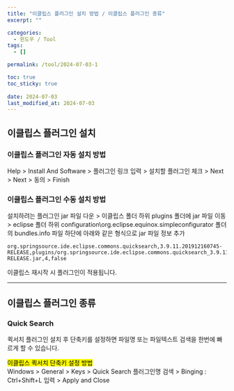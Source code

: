 ```yaml
---
title: "이클립스 플러그인 설치 방법 / 이클립스 플러그인 종류"
excerpt: ""

categories:
  - 윈도우 / Tool
tags:
  - []

permalink: /tool/2024-07-03-1

toc: true
toc_sticky: true
 
date: 2024-07-03
last_modified_at: 2024-07-03
---
```


## 이클립스 플러그인 설치

### 이클립스 플러그인 자동 설치 방법
Help > Install And Software > 플러그인 링크 입력 > 설치할 플러그인 체크 > Next > Next > 동의 > Finish

### 이클립스 플러그인 수동 설치 방법
설치하려는 플러그인 jar 파일 다운 > 이클립스 폴더 하위 plugins 폴더에 jar 파일 이동 > eclipse 폴더 하위 configuration\org.eclipse.equinox.simpleconfigurator 폴더의 bundles.info 파일 하단에 아래와 같은 형식으로 jar 파일 정보 추가
```
org.springsource.ide.eclipse.commons.quicksearch,3.9.11.201912160745-RELEASE,plugins/org.springsource.ide.eclipse.commons.quicksearch_3.9.11.201912160745-RELEASE.jar,4,false
```
이클립스 재시작 시 플러그인이 적용됩니다.

---

## 이클립스 플러그인 종류

### Quick Search
퀵서치 플러그인 설치 후 단축키를 설정하면 파일명 또는 파일텍스트 검색을 한번에 빠르게 할 수 있습니다.

<mark>이클립스 퀵서치 단축키 설정 방법</mark>  
Windows > General > Keys > Quick Search 플러그인명 검색 > Binging : Ctrl+Shift+L 입력 > Apply and Close
